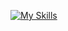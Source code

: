 [![My Skills](https://skillicons.dev/icons?i=react,redux,vite,js,ts,nodejs,html,css,mui,tailwindcss,git,linux,graphql,aws,terraform)](https://skillicons.dev)
